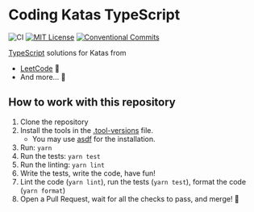 # Coding Katas TypeScript

![CI](https://github.com/eliflores/coding-katas-typescript/workflows/CI/badge.svg)
[![MIT License](https://img.shields.io/badge/License-MIT-blue.svg)](LICENSE)
[![Conventional Commits](https://img.shields.io/badge/Conventional%20Commits-1.0.0-%23FE5196?logo=conventionalcommits&logoColor=white)](https://conventionalcommits.org)


[TypeScript](https://www.typescriptlang.org/) solutions for Katas from

- [LeetCode](https://leetcode.com/) 🧡
- And more... 🌈

## How to work with this repository

1. Clone the repository
2. Install the tools in the [.tool-versions](.tool-versions) file.
   - You may use [asdf](https://asdf-vm.com/) for the installation.
3. Run: `yarn`
4. Run the tests: `yarn test`
5. Run the linting: `yarn lint`
6. Write the tests, write the code, have fun!
7. Lint the code (`yarn lint`), run the tests (`yarn test`), format the code (`yarn format`)
8. Open a Pull Request, wait for all the checks to pass, and merge! :tada:
